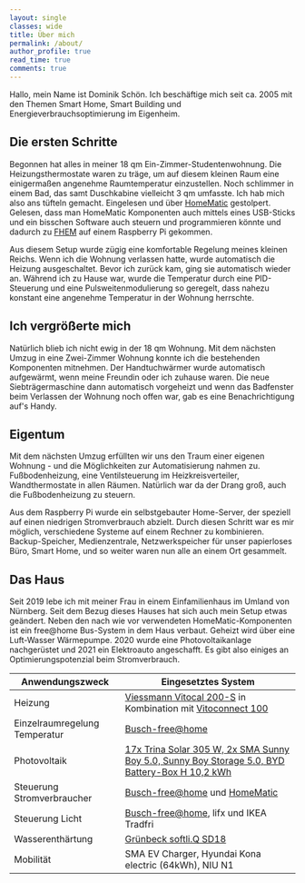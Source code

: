 ```yaml
---
layout: single
classes: wide
title: Über mich
permalink: /about/
author_profile: true
read_time: true
comments: true
---
```


Hallo, 
mein Name ist Dominik Schön. Ich beschäftige mich seit ca. 2005 mit den Themen Smart Home, Smart Building und Energieverbrauchsoptimierung im Eigenheim.

Die ersten Schritte
---

Begonnen hat alles in meiner 18 qm Ein-Zimmer-Studentenwohnung. Die Heizungsthermostate waren zu träge, um auf diesem kleinen Raum eine einigermaßen angenehme Raumtemperatur einzustellen. Noch schlimmer in einem Bad, das samt Duschkabine vielleicht 3 qm umfasste. Ich hab mich also ans tüfteln gemacht. Eingelesen und über [HomeMatic](https://www.eq-3.de/produkte/homematic.html) gestolpert. Gelesen, dass man HomeMatic Komponenten auch mittels eines USB-Sticks und ein bisschen Software auch steuern und programmieren könnte und dadurch zu [FHEM](https://fhem.de) auf einem Raspberry Pi gekommen.

Aus diesem Setup wurde zügig eine komfortable Regelung meines kleinen Reichs. Wenn ich die Wohnung verlassen hatte, wurde automatisch die Heizung ausgeschaltet. Bevor ich zurück kam, ging sie automatisch wieder an. Während ich zu Hause war, wurde die Temperatur durch eine PID-Steuerung und eine Pulsweitenmodulierung so geregelt, dass nahezu konstant eine angenehme Temperatur in der Wohnung herrschte.




Ich vergrößerte mich
---

Natürlich blieb ich nicht ewig in der 18 qm Wohnung. Mit dem nächsten Umzug in eine Zwei-Zimmer Wohnung konnte ich die bestehenden Komponenten mitnehmen. Der Handtuchwärmer wurde automatisch aufgewärmt, wenn meine Freundin oder ich zuhause waren. Die neue Siebträgermaschine dann automatisch vorgeheizt und wenn das Badfenster beim Verlassen der Wohnung noch offen war, gab es eine Benachrichtigung auf's Handy.




Eigentum
---

Mit dem nächsten Umzug erfüllten wir uns den Traum einer eigenen Wohnung - und die Möglichkeiten zur Automatisierung nahmen zu. Fußbodenheizung, eine Ventilsteuerung im Heizkreisverteiler, Wandthermostate in allen Räumen. Natürlich war da der Drang groß, auch die Fußbodenheizung zu steuern.

Aus dem Raspberry Pi wurde ein selbstgebauter Home-Server, der speziell auf einen niedrigen Stromverbrauch abzielt. Durch diesen Schritt war es mir möglich, verschiedene Systeme auf einem Rechner zu kombinieren. Backup-Speicher, Medienzentrale, Netzwerkspeicher für unser papierloses Büro, Smart Home, und so weiter waren nun alle an einem Ort gesammelt.




Das Haus
---

Seit 2019 lebe ich mit meiner Frau in einem Einfamilienhaus im Umland von Nürnberg. Seit dem Bezug dieses Hauses hat sich auch mein Setup etwas geändert. Neben den nach wie vor verwendeten HomeMatic-Komponenten ist ein free@home Bus-System in dem Haus verbaut. Geheizt wird über eine Luft-Wasser Wärmepumpe. 2020 wurde eine Photovoltaikanlage nachgerüstet und 2021 ein Elektroauto angeschafft. Es gibt also einiges an Optimierungspotenzial beim Stromverbrauch.

| Anwendungszweck        | Eingesetztes System| 
| ------------- |-------------| 
| Heizung      | [Viessmann Vitocal 200-S](https://www.viessmann.de/de/wohngebaeude/waermepumpe/split-luft-wasser-waermepumpen/vitocal-200-s.html) in Kombination mit [Vitoconnect 100](https://www.viessmann.de/de/viessmann-apps/vitoconnect-opto-ot2.html)| 
| Einzelraumregelung Temperatur     | [Busch-free@home](https://www.busch-jaeger.de/busch-freehome)      | 
| Photovoltaik | [17x Trina Solar 305 W, 2x SMA Sunny Boy 5.0, Sunny Boy Storage 5.0, BYD Battery-Box H 10,2 kWh](https://www.sunnyportal.com/Templates/PublicPageOverview.aspx?plant=54eadbb3-27af-44c9-8784-798b7ec81c95)      | 
|Steuerung Stromverbraucher| [Busch-free@home](https://www.busch-jaeger.de/busch-freehome) und [HomeMatic](https://www.eq-3.de/produkte/homematic.html) |
|Steuerung Licht| [Busch-free@home](https://www.busch-jaeger.de/busch-freehome), lifx und IKEA Tradfri |
|Wasserenthärtung| [Grünbeck softli.Q SD18](https://www.gruenbeck.de/produkte-branchen/produkte/enthaertungsanlagen/kalkschutz/softliqsd18/) |
|Mobilität| SMA EV Charger, Hyundai Kona electric (64kWh), NIU N1 |
